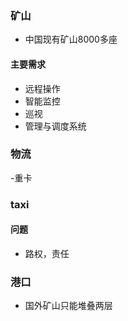 ### 矿山
- 中国现有矿山8000多座
#### 主要需求
- 远程操作
- 智能监控
- 巡视
- 管理与调度系统
### 物流
-重卡

### taxi

#### 问题
- 路权，责任
### 港口
- 国外矿山只能堆叠两层